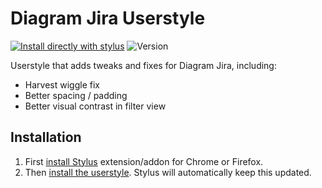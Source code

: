 # Diagram Jira Userstyle
[![Install directly with stylus](https://img.shields.io/badge/Install%20directly%20with-Stylus-116b59.svg?longCache=true&style=flat)](https://github.com/jcackowskidiagram/diagram.jira-userstyle/raw/main/diagram.jira.user.styl)
![Version](https://img.shields.io/github/v/tag/jcackowskidiagram/diagram.jira-userstyle.svg?label=version&style=flat
) 

Userstyle that adds tweaks and fixes for Diagram Jira, including:
- Harvest wiggle fix
- Better spacing / padding
- Better visual contrast in filter view

## Installation
1. First [install Stylus](https://add0n.com/stylus.html) extension/addon for Chrome or Firefox. 
2. Then [install the userstyle](https://github.com/jcackowskidiagram/diagram.jira-userstyle/raw/main/diagram.jira.user.styl). Stylus will automatically keep this updated.